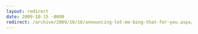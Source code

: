 ```yaml
---
layout: redirect
date: 2009-10-15 -0800
redirect: /archive/2009/10/16/announcing-let-me-bing-that-for-you.aspx/
---
```

